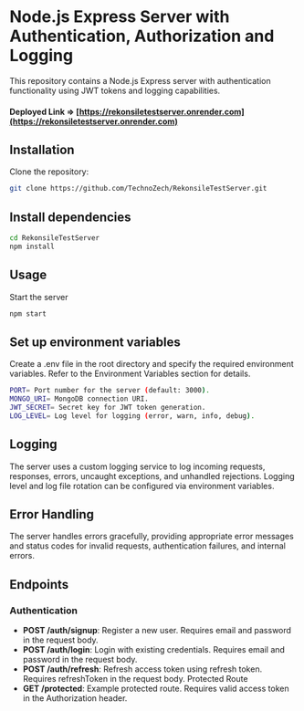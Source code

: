 # Node.js Express Server with Authentication, Authorization and Logging

This repository contains a Node.js Express server with authentication functionality using JWT tokens and logging capabilities.



#### Deployed Link => [https://rekonsiletestserver.onrender.com](https://rekonsiletestserver.onrender.com)

## Installation

Clone the repository:

```bash
git clone https://github.com/TechnoZech/RekonsileTestServer.git
```

## Install dependencies

```bash
cd RekonsileTestServer
npm install
```

## Usage
Start the server
```bash
npm start
```

## Set up environment variables

Create a .env file in the root directory and specify the required environment variables. Refer to the Environment Variables section for details.
```bash
PORT= Port number for the server (default: 3000).
MONGO_URI= MongoDB connection URI.
JWT_SECRET= Secret key for JWT token generation.
LOG_LEVEL= Log level for logging (error, warn, info, debug).
```
## Logging
The server uses a custom logging service to log incoming requests, responses, errors, uncaught exceptions, and unhandled rejections. Logging level and log file rotation can be configured via environment variables.

## Error Handling
The server handles errors gracefully, providing appropriate error messages and status codes for invalid requests, authentication failures, and internal errors.

## Endpoints
### Authentication


- **POST /auth/signup**: Register a new user. Requires email and password in the request body.
- **POST /auth/login**: Login with existing credentials. Requires email and password in the request body.
- **POST /auth/refresh**: Refresh access token using refresh token. Requires refreshToken in the request body.
Protected Route
- **GET /protected**: Example protected route. Requires valid access token in the Authorization header.

